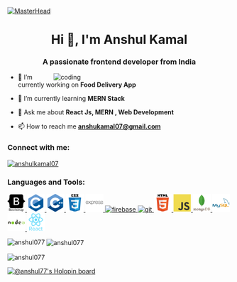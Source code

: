 [![MasterHead](https://imgs.search.brave.com/PgZxcRUitWNnKuLjCrhn9CeaxoFMLQZdUEJn6AHBS5k/rs:fit:1200:480:1/g:ce/aHR0cHM6Ly9nb2Rp/Z2l0YWxsYWFnZW5j/aWEuY29tL3dwLWNv/bnRlbnQvdXBsb2Fk/cy8yMDIwLzA2L3dl/Yi1kZXZlbG9wZXIu/Z2lm.gif)](https://Anshul077.io)
<h1 align="center">Hi 👋, I'm Anshul Kamal</h1>
<h3 align="center">A passionate frontend developer from India</h3>
<img align="right" alt="coding" width="400" src="https://imgs.search.brave.com/FrOhz6OSIWnq4YHmHKUaqDJyfb_r_9qhlgapHALPk-Q/rs:fit:680:428:1/g:ce/aHR0cHM6Ly9pLnBp/bmltZy5jb20vb3Jp/Z2luYWxzLzU0L2Uz/LzdkLzU0ZTM3ZDgw/NzRlYmNkZTFkOTZj/NzdkN2IyYTdmMzEw/LmdpZg.gif">


- 🔭 I’m currently working on **Food Delivery App**

- 🌱 I’m currently learning **MERN Stack**

- 💬 Ask me about **React Js, MERN , Web Development**

- 📫 How to reach me **anshukamal07@gmail.com**

<h3 align="left">Connect with me:</h3>
<p align="left">
<a href="https://www.hackerrank.com/anshulkamal07" target="blank"><img align="center" src="https://raw.githubusercontent.com/rahuldkjain/github-profile-readme-generator/master/src/images/icons/Social/hackerrank.svg" alt="anshulkamal07" height="30" width="40" /></a>
</p>

<h3 align="left">Languages and Tools:</h3>
<p align="left"> <a href="https://getbootstrap.com" target="_blank" rel="noreferrer"> <img src="https://raw.githubusercontent.com/devicons/devicon/master/icons/bootstrap/bootstrap-plain-wordmark.svg" alt="bootstrap" width="40" height="40"/> </a> <a href="https://www.cprogramming.com/" target="_blank" rel="noreferrer"> <img src="https://raw.githubusercontent.com/devicons/devicon/master/icons/c/c-original.svg" alt="c" width="40" height="40"/> </a> <a href="https://www.w3schools.com/cpp/" target="_blank" rel="noreferrer"> <img src="https://raw.githubusercontent.com/devicons/devicon/master/icons/cplusplus/cplusplus-original.svg" alt="cplusplus" width="40" height="40"/> </a> <a href="https://www.w3schools.com/css/" target="_blank" rel="noreferrer"> <img src="https://raw.githubusercontent.com/devicons/devicon/master/icons/css3/css3-original-wordmark.svg" alt="css3" width="40" height="40"/> </a> <a href="https://expressjs.com" target="_blank" rel="noreferrer"> <img src="https://raw.githubusercontent.com/devicons/devicon/master/icons/express/express-original-wordmark.svg" alt="express" width="40" height="40"/> </a> <a href="https://firebase.google.com/" target="_blank" rel="noreferrer"> <img src="https://www.vectorlogo.zone/logos/firebase/firebase-icon.svg" alt="firebase" width="40" height="40"/> </a> <a href="https://git-scm.com/" target="_blank" rel="noreferrer"> <img src="https://www.vectorlogo.zone/logos/git-scm/git-scm-icon.svg" alt="git" width="40" height="40"/> </a> <a href="https://www.w3.org/html/" target="_blank" rel="noreferrer"> <img src="https://raw.githubusercontent.com/devicons/devicon/master/icons/html5/html5-original-wordmark.svg" alt="html5" width="40" height="40"/> </a> <a href="https://developer.mozilla.org/en-US/docs/Web/JavaScript" target="_blank" rel="noreferrer"> <img src="https://raw.githubusercontent.com/devicons/devicon/master/icons/javascript/javascript-original.svg" alt="javascript" width="40" height="40"/> </a> <a href="https://www.mongodb.com/" target="_blank" rel="noreferrer"> <img src="https://raw.githubusercontent.com/devicons/devicon/master/icons/mongodb/mongodb-original-wordmark.svg" alt="mongodb" width="40" height="40"/> </a> <a href="https://www.mysql.com/" target="_blank" rel="noreferrer"> <img src="https://raw.githubusercontent.com/devicons/devicon/master/icons/mysql/mysql-original-wordmark.svg" alt="mysql" width="40" height="40"/> </a> <a href="https://nodejs.org" target="_blank" rel="noreferrer"> <img src="https://raw.githubusercontent.com/devicons/devicon/master/icons/nodejs/nodejs-original-wordmark.svg" alt="nodejs" width="40" height="40"/> </a> <a href="https://reactjs.org/" target="_blank" rel="noreferrer"> <img src="https://raw.githubusercontent.com/devicons/devicon/master/icons/react/react-original-wordmark.svg" alt="react" width="40" height="40"/> </a> </p>

<p><img align="left" src="https://github-readme-stats.vercel.app/api/top-langs?username=anshul077&show_icons=true&locale=en&layout=compact" alt="anshul077" /></p>

<p>&nbsp;<img align="center" src="https://github-readme-stats.vercel.app/api?username=anshul077&show_icons=true&locale=en" alt="anshul077" /></p>

<p><img align="center" src="https://github-readme-streak-stats.herokuapp.com/?user=anshul077&" alt="anshul077" /></p>


[![@anshul77's Holopin board](https://holopin.me/anshul77)](https://holopin.io/@anshul77)

